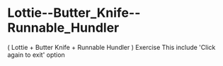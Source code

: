 # Lottie--Butter_Knife--Runnable_Hundler
( Lottie + Butter Knife + Runnable Hundler )  Exercise
This include 'Click again to exit' option
